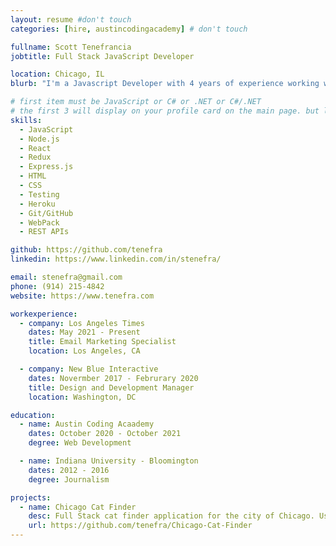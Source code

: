 ```yaml
---
layout: resume #don't touch
categories: [hire, austincodingacademy] # don't touch

fullname: Scott Tenefrancia
jobtitle: Full Stack JavaScript Developer

location: Chicago, IL
blurb: "I'm a Javascript Developer with 4 years of experience working within CRM development. My true passion lies within Full Stack Javascript app development and I am looking to start a career using these skills as a Software Engineer."

# first item must be JavaScript or C# or .NET or C#/.NET
# the first 3 will display on your profile card on the main page. but list as many as you want, they will be all be visible on your individual profile page
skills:
  - JavaScript
  - Node.js
  - React
  - Redux
  - Express.js
  - HTML
  - CSS
  - Testing
  - Heroku
  - Git/GitHub
  - WebPack
  - REST APIs

github: https://github.com/tenefra
linkedin: https://www.linkedin.com/in/stenefra/

email: stenefra@gmail.com
phone: (914) 215-4842
website: https://www.tenefra.com

workexperience:
  - company: Los Angeles Times
    dates: May 2021 - Present
    title: Email Marketing Specialist
    location: Los Angeles, CA

  - company: New Blue Interactive
    dates: Novermber 2017 - Februrary 2020
    title: Design and Development Manager
    location: Washington, DC

education:
  - name: Austin Coding Acaademy
    dates: October 2020 - October 2021
    degree: Web Development

  - name: Indiana University - Bloomington
    dates: 2012 - 2016
    degree: Journalism

projects:
  - name: Chicago Cat Finder
    desc: Full Stack cat finder application for the city of Chicago. Users can search for cats available at shelters in their area.
    url: https://github.com/tenefra/Chicago-Cat-Finder
---
```

